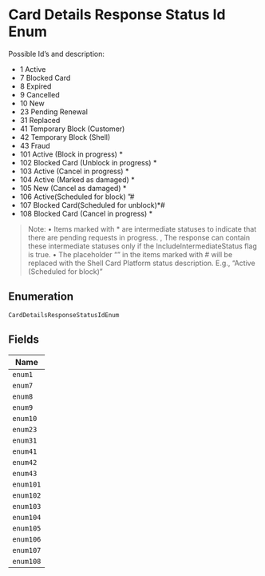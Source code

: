
# Card Details Response Status Id Enum

Possible Id’s and description:

* 1  Active
* 7  Blocked Card
* 8  Expired
* 9  Cancelled
* 10  New
* 23  Pending Renewal
* 31  Replaced
* 41  Temporary Block (Customer)
* 42  Temporary Block (Shell)
* 43  Fraud
* 101 Active (Block in progress) *
* 102 Blocked Card (Unblock in progress) *
* 103 Active (Cancel in progress) *
* 104 Active (Marked as damaged) *
* 105 New (Cancel as damaged) *
* 106 Active(Scheduled for block) ”#
* 107 Blocked Card(Scheduled for unblock)*#
* 108 Blocked Card (Cancel in progress) *

> Note:
> •  Items marked with * are intermediate statuses  to indicate that there are pending requests in progress. , The response can contain these intermediate statuses only if the IncludeIntermediateStatus flag is true.
> •  The placeholder “<Shell Card Platform Status>” in the items marked with # will be replaced with the Shell Card Platform status description. E.g., “Active (Scheduled for block)”

## Enumeration

`CardDetailsResponseStatusIdEnum`

## Fields

| Name |
|  --- |
| `enum1` |
| `enum7` |
| `enum8` |
| `enum9` |
| `enum10` |
| `enum23` |
| `enum31` |
| `enum41` |
| `enum42` |
| `enum43` |
| `enum101` |
| `enum102` |
| `enum103` |
| `enum104` |
| `enum105` |
| `enum106` |
| `enum107` |
| `enum108` |

